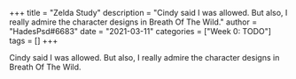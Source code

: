 +++
title = "Zelda Study"
description = "Cindy said I was allowed. But also, I really admire the character designs in Breath Of The Wild."
author = "HadesPsd#6683"
date = "2021-03-11"
categories = ["Week 0: TODO"]
tags = []
+++

Cindy said I was allowed. But also, I really admire the character designs in Breath Of The Wild.

